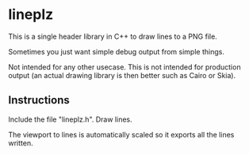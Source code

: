 # lineplz
This is a single header library in C++ to draw lines to a PNG file.

Sometimes you just want simple debug output from simple things. 

Not intended for any other usecase. This is not intended for production output (an actual drawing library is then better such as Cairo or Skia).

## Instructions

Include the file "lineplz.h". Draw lines.

The viewport to lines is automatically scaled so it exports all the lines written.

